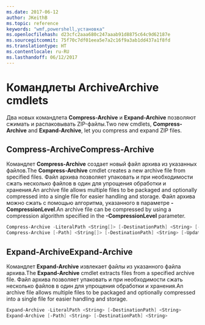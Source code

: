 ```yaml
---
ms.date: 2017-06-12
author: JKeithB
ms.topic: reference
keywords: "wmf,powershell,установка"
ms.openlocfilehash: d23cfc2aaa680c247aaab91d8875c64c9d62187e
ms.sourcegitcommit: 75f70c7df01eea5e7a2c16f9a3ab1dd437a1f8fd
ms.translationtype: HT
ms.contentlocale: ru-RU
ms.lasthandoff: 06/12/2017
---
```

# <a name="archive-cmdlets"></a><span data-ttu-id="bf328-102">Командлеты Archive</span><span class="sxs-lookup"><span data-stu-id="bf328-102">Archive cmdlets</span></span>

<span data-ttu-id="bf328-103">Два новых командлета **Compress-Archive** и **Expand-Archive** позволяют сжимать и распаковывать ZIP-файлы.</span><span class="sxs-lookup"><span data-stu-id="bf328-103">Two new cmdlets, **Compress-Archive** and **Expand-Archive**, let you compress and expand ZIP files.</span></span>

## <a name="compress-archive"></a><span data-ttu-id="bf328-104">Compress-Archive</span><span class="sxs-lookup"><span data-stu-id="bf328-104">Compress-Archive</span></span>
<span data-ttu-id="bf328-105">Командлет **Compress-Archive** создает новый файл архива из указанных файлов.</span><span class="sxs-lookup"><span data-stu-id="bf328-105">The **Compress-Archive** cmdlet creates a new archive file from specified files.</span></span> <span data-ttu-id="bf328-106">Файл архива позволяет упаковать и при необходимости сжать несколько файлов в один для упрощения обработки и хранения.</span><span class="sxs-lookup"><span data-stu-id="bf328-106">An archive file allows multiple files to be packaged and optionally compressed into a single file for easier handling and storage.</span></span> <span data-ttu-id="bf328-107">Файл архива можно сжать с помощью алгоритма, указанного в параметре **-CompressionLevel**.</span><span class="sxs-lookup"><span data-stu-id="bf328-107">An archive file can be compressed by using a compression algorithm specified in the **-CompressionLevel** parameter.</span></span>
```PowerShell
Compress-Archive -LiteralPath <String[]> [-DestinationPath] <String> [-Update] [-CompressionLevel <Microsoft.PowerShell.Commands.CompressionLevel>] 
Compress-Archive [-Path] <String[]> [-DestinationPath] <String> [-Update] [-CompressionLevel <Microsoft.PowerShell.Commands.CompressionLevel>]
```

## <a name="expand-archive"></a><span data-ttu-id="bf328-108">Expand-Archive</span><span class="sxs-lookup"><span data-stu-id="bf328-108">Expand-Archive</span></span>
<span data-ttu-id="bf328-109">Командлет **Expand-Archive** извлекает файлы из указанного файла архива.</span><span class="sxs-lookup"><span data-stu-id="bf328-109">The **Expand-Archive** cmdlet extracts files from a specified archive file.</span></span> <span data-ttu-id="bf328-110">Файл архива позволяет упаковать и при необходимости сжать несколько файлов в один для упрощения обработки и хранения.</span><span class="sxs-lookup"><span data-stu-id="bf328-110">An archive file allows multiple files to be packaged and optionally compressed into a single file for easier handling and storage.</span></span>
```PowerShell
Expand-Archive -LiteralPath <String> [-DestinationPath] <String>
Expand-Archive [-Path] <String> [-DestinationPath] <String>
```

